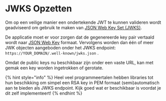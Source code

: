 # JWKS Opzetten

Om op een veilige manier een ondertekende JWT te kunnen valideren wordt geadviseerd om gebruik te maken van [JSON Web Key Set \(JWKS\)](https://auth0.com/docs/security/tokens/json-web-tokens/json-web-key-sets). 

De applicatie moet er voor zorgen dat de gegenereerde key pair vertaald wordt naar [JSON Web Key](https://datatracker.ietf.org/doc/html/rfc7517)   formaat. Vervolgens worden dan één of meer JWK objecten  aangeboden onder  het JWKS endpoint: `https://YOUR_DOMAIN/.well-known/jwks.json` .

Omdat de public keys nu beschikbaar zijn onder een vaste URL, kan met gemak een key worden ingetrokken of gerotate.

{% hint style="info" %}
Heel veel programmeertalen hebben libraries tot hun beschikking om simpel een RSA key in PEM formaat \(semi\)automatisch aan te bieden als JWKS endpoint. Kijk goed wat er beschikbaar is voordat je dit zelf implementeert!
{% endhint %}



